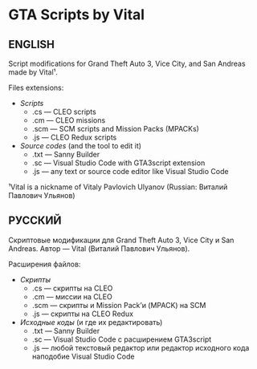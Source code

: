 # GTA Scripts by Vital
## ENGLISH
Script modifications for Grand Theft Auto 3, Vice City, and San Andreas made by Vital¹.

Files extensions:
* _Scripts_
  * .cs — CLEO scripts
  * .cm — CLEO missions
  * .scm — SCM scripts and Mission Packs (MPACKs)
  * .js — CLEO Redux scripts
* _Source codes_ (and the tool to edit it)
  * .txt — Sanny Builder
  * .sc — Visual Studio Code with GTA3script extension
  * .js — any text or source code editor like Visual Studio Code

¹Vital is a nickname of Vitaly Pavlovich Ulyanov (Russian: Виталий Павлович Ульянов)

## РУССКИЙ
Скриптовые модификации для Grand Theft Auto 3, Vice City и San Andreas. Автор — Vital (Виталий Павлович Ульянов).

Расширения файлов:
* _Скрипты_
  * .cs — скрипты на CLEO
  * .cm — миссии на CLEO
  * .scm — скрипты и Mission Pack’и (MPACK) на SCM
  * .js — скрипты на CLEO Redux
* _Исходные коды_ (и где их редактировать)
  * .txt — Sanny Builder
  * .sc — Visual Studio Code с расширением GTA3script
  * .js — любой текстовый редактор или редактор исходного кода наподобие Visual Studio Code
